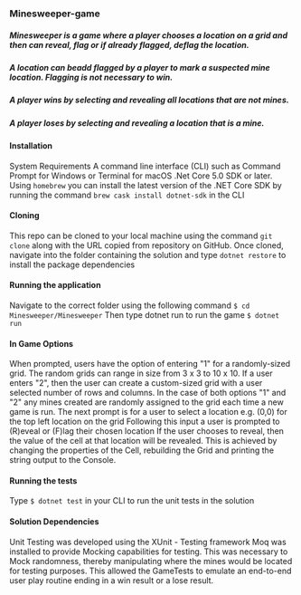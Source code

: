 ### Minesweeper-game

##### Minesweeper is a game where a player chooses a location on a grid and then can reveal, flag or if already flagged, deflag the location.
##### A location can beadd flagged by a player to mark a suspected mine location. Flagging is not necessary to win.
##### A player wins by selecting and revealing all locations that are not mines.
##### A player loses by selecting and revealing a location that is a mine.

#### Installation
System Requirements
A command line interface (CLI) such as Command Prompt for Windows or Terminal for macOS
.Net Core 5.0 SDK or later. Using ```homebrew``` you can install the latest version of the .NET Core SDK by running the command ```brew cask install dotnet-sdk``` in the CLI

#### Cloning
This repo can be cloned to your local machine using the command ```git clone``` along with the URL copied from repository on GitHub.
Once cloned, navigate into the folder containing the solution and type ```dotnet restore``` to install the package dependencies

#### Running the application
Navigate to the correct folder using the following command
```$ cd Minesweeper/Minesweeper```
Then type dotnet run to run the game
```$ dotnet run ```

#### In Game Options
When prompted, users have the option of entering "1" for a randomly-sized grid. The random grids can range in size from 3 x 3 to 10 x 10.
If a user enters "2", then the user can create a custom-sized grid with a user selected number of rows and columns.
In the case of both options "1" and "2" any mines created are randomly assigned to the grid each time a new game is run.
The next prompt is for a user to select a location e.g. (0,0) for the top left location on the grid
Following this input a user is prompted to (R)eveal or (F)lag their chosen location
If the user chooses to reveal, then the value of the cell at that location will be revealed.
This is achieved by changing the properties of the Cell, rebuilding the Grid and printing the string output to the Console.

#### Running the tests
Type ```$ dotnet test``` in your CLI to run the unit tests in the solution

#### Solution Dependencies
Unit Testing was developed using the XUnit - Testing framework
Moq was installed to provide Mocking capabilities for testing. This was necessary to Mock randomness, thereby manipulating where the mines would be located for testing purposes.
This allowed the GameTests to emulate an end-to-end user play routine ending in a win result or a lose result.

